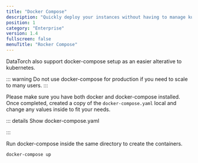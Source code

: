 ```yaml
---
title: "Docker Compose"
description: "Quickly deploy your instances without having to manage kubernetes"
position: 1
category: "Enterprise"
version: 1.4
fullscreen: false
menuTitle: "Rocker Compose"
---
```


<CenteredImage src="octopus.png" width="42%" />

DataTorch also support docker-compose setup as an easier alterative to
kubernetes.

::: warning
Do not use docker-compose for production if you need to scale to
many users.
:::

Please make sure you have both docker and docker-compose installed. Once
completed, created a copy of the `docker-compose.yaml` local and change any
values inside to fit your needs.

::: details Show docker-compose.yaml

:::

Run docker-compose inside the same directory to create the containers.

```bash
docker-compose up
```
